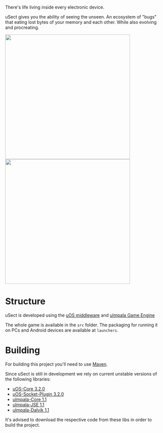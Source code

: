 There's life living inside every electronic device. 

uSect gives you the ability of seeing the unseen. An ecosystem of "bugs" that eating lost bytes of your memory and each other. While also evolving and procreating.


<img src="https://raw.githubusercontent.com/wiki/nuk/uSect/imgs/usect_pc.png" height="400px"/>
<img src="https://raw.githubusercontent.com/wiki/nuk/uSect/imgs/usect_smartphone.png" height="400px"/>


Structure
=============

uSect is developed using the [uOS middleware](https://github.com/UnBiquitous/uos_core/) and [uImpala Game Engine](https://github.com/matheuscscp/uImpala/)

The whole game is available in the `src` folder. The packaging for running it on PCs and Android devices are available at `launchers`.

Building
=============

For building this project you'll need to use [Maven](http://maven.apache.org/).

Since uSect is still in development we rely on current unstable versions of the following libraries:

- [uOS-Core 3.2.0](https://github.com/UnBiquitous/uos_core/)
- [uOS-Socket-Plugin 3.2.0](https://github.com/UnBiquitous/uos_socket_plugin)
- [uImpala-Core 1.1](https://github.com/matheuscscp/uImpala/)
- [uImpala-JSE 1.1](https://github.com/matheuscscp/uImpala_jse)
- [uImpala-Dalvik 1.1](https://github.com/matheuscscp/uImpala_dalvik)

It's advised to download the respective code from these libs in order to build the project.

